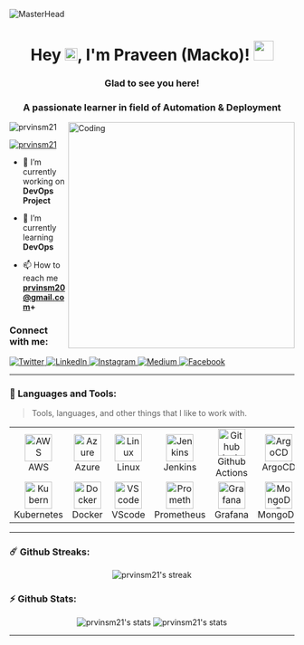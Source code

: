 ![MasterHead](https://user-images.githubusercontent.com/74038190/213910845-af37a709-8995-40d6-be59-724526e3c3d7.gif)

<h1 align="center"> Hey <img src="https://media.giphy.com/media/hvRJCLFzcasrR4ia7z/giphy.gif" width="22px">, I'm Praveen (Macko)! <img src="https://media.giphy.com/media/WUlplcMpOCEmTGBtBW/giphy.gif" width="35">

<h3 align="center">Glad to see you here!
</h1>
<h3 align="center">A passionate learner in field of Automation & Deployment</h3>
<img align="right" alt="Coding" width="400" src="https://cdn.dribbble.com/users/1162077/screenshots/3848914/programmer.gif">

<p align="left"> <img src="https://komarev.com/ghpvc/?username=prvinsm21&label=Profile%20views&color=0e75b6&style=flat" alt="prvinsm21" /> </p>

<p align="left"> <a href="https://twitter.com/prvinsm21" target="blank"><img src="https://img.shields.io/twitter/follow/prvinsm21?logo=twitter&style=for-the-badge" alt="prvinsm21" /></a> </p>

- 🔭 I’m currently working on **DevOps Project**

- 🌱 I’m currently learning **DevOps**

- 📫 How to reach me **prvinsm20@gmail.com+**

<h3 align="left">Connect with me:</h3>
<p align="left">
  <a href="https://twitter.com/prvinsm21" target="_blank">
    <img src="https://img.shields.io/badge/twitter-%231DA1F2.svg?&style=for-the-badge&logo=twitter&logoColor=white&color=071A2C" alt="Twitter"/>
  </a>
  <a href="https://www.linkedin.com/in/prvinsm21" target="_blank">
    <img src="https://img.shields.io/badge/linkedin-%230077B5.svg?&style=for-the-badge&logo=linkedin&logoColor=white&color=071A2C" alt="LinkedIn"/>
  </a>
  <a href="https://instagram.com/prvinsm21" target="_blank">
    <img src="https://img.shields.io/badge/instagram-%23E4405F.svg?&style=for-the-badge&logo=instagram&logoColor=white&color=071A2C" alt="Instagram"/>
  </a>
  <a href="https://medium.com/@prvinsm21" target="_blank">
    <img src="https://img.shields.io/badge/medium-%2312100E.svg?&style=for-the-badge&logo=medium&logoColor=white&color=071A2C" alt="Medium"/>
  </a>
  <a href="https://www.facebook.com/prvinsm21" target="_blank">
    <img src="https://img.shields.io/badge/facebook-%231877F2.svg?&style=for-the-badge&logo=facebook&logoColor=white&color=071A2C" alt="Facebook"/>
  </a>
</p>
  
---

### :dart: Languages and Tools:

> Tools, languages, and other things that I like to work with.

<table>
  <tr>
    <td align="center" width="36">
      <a href="#">
        <img src="https://www.vectorlogo.zone/logos/amazon_aws/amazon_aws-icon.svg" width="48" height="48" alt="AWS" />
      </a>
      <br>AWS
    </td>
    <td align="center" width="96">
      <a href="#">
        <img src="https://www.vectorlogo.zone/logos/microsoft_azure/microsoft_azure-icon.svg" width="48" height="48" alt="Azure" />
      </a>
      <br>Azure
    </td>
    <td align="center" width="96">
      <a href="#" >
        <img src="https://upload.wikimedia.org/wikipedia/commons/3/35/Tux.svg" width="48" height="48" alt="Linux" />
      </a>
      <br>Linux
    </td>
    <td align="center" width="96">
      <a href="#">
        <img src="https://www.vectorlogo.zone/logos/jenkins/jenkins-icon.svg" width="48" height="48" alt="Jenkins" />
      </a>
      <br>Jenkins
    </td>
    <td align="center"  width="96">
      <a href="#">
        <img src="https://github.githubassets.com/images/modules/logos_page/Octocat.png" width="48" height="48" alt="Github Actions" />
      </a>
      <br>Github Actions
    </td>
    <td align="center" width="96">
      <a href="#">
        <img src="https://www.vectorlogo.zone/logos/argoprojio/argoprojio-icon.svg" width="48" height="48" alt="ArgoCD" />
      </a>
      <br>ArgoCD
    </td>
    <td align="center" width="96">
      <a href="#">
        <img src="https://www.vectorlogo.zone/logos/git-scm/git-scm-icon.svg" width="48" height="48" alt="Git" />
      </a>
      <br>Git
    </td>
    <td align="center" width="96">
      <a href="#">
        <img src="https://www.vectorlogo.zone/logos/terraformio/terraformio-icon.svg" width="48" height="48" alt="Terraform" />
      </a>
      <br>Terraform
    </td>
    <td align="center" width="96">
      <a href="#" >
        <img src="https://www.vectorlogo.zone/logos/ansible/ansible-icon.svg" width="48" height="48" alt="Ansible" />
      </a>
      <br>Ansible
    </td>
  </tr>
  <tr>
    <td align="center" width="96">
      <a href="#" >
        <img src="https://www.vectorlogo.zone/logos/kubernetes/kubernetes-icon.svg" width="48" height="48" alt="Kubernetes" />
      </a>
      <br>Kubernetes
    </td>
    <td align="center" width="96">
      <a href="#" >
        <img src="https://www.vectorlogo.zone/logos/docker/docker-icon.svg" width="48" height="48" alt="Docker" />
      </a>
      <br>Docker
    </td>
    <td align="center"  width="96">
      <a href="#">
        <img src="https://upload.wikimedia.org/wikipedia/commons/9/9a/Visual_Studio_Code_1.35_icon.svg" width="48" height="48" alt="VScode" />
      </a>
      <br>VScode
    </td>
    <td align="center" width="96">
      <a href="#" >
        <img src="https://www.vectorlogo.zone/logos/prometheusio/prometheusio-icon.svg" width="48" height="48" alt="Prometheus" />
      </a>
      <br>Prometheus
    </td>
    <td align="center" width="96"> 
      <a href="#" >
        <img src="https://www.vectorlogo.zone/logos/grafana/grafana-icon.svg" width="48" height="48" alt="Grafana" />
      </a>
      <br>Grafana
    </td>
    <td align="center"  width="96">
      <a href="#">
        <img src="https://www.vectorlogo.zone/logos/mongodb/mongodb-icon.svg" width="48" height="48" alt="MongoDB" />
      </a>
      <br>MongoDB
    </td>
    <td align="center" width="96">
      <a href="#" >
        <img src="https://www.vectorlogo.zone/logos/postgresql/postgresql-icon.svg" width="48" height="48" alt="PostgreSQL" />
      </a>
      <br>PostgreSQL
    </td>
    <td align="center" width="96">
      <a href="#">
        <img src="https://cdn.worldvectorlogo.com/logos/terminal-1.svg" width="48" height="48" alt="Shell" />
      </a>
      <br>Shell
    </td>
    <td align="center" width="96">
      <a href="#" >
        <img src="https://www.vectorlogo.zone/logos/python/python-icon.svg" width="48" height="48" alt="Python" />
      </a>
      <br>Python
    </td>
  </tr>
</table>

---
  
### ☄️ Github Streaks:

<p align="center">
    <img alt="prvinsm21's streak" src="https://github-readme-streak-stats.herokuapp.com/?user=prvinsm21&theme=tokyonight&hide_border=true"/>
</p>

### ⚡ Github Stats:

<p align="center">
	<img src="https://github-readme-stats.vercel.app/api?username=prvinsm21&show_icons=true&hide_border=true&theme=tokyonight" alt="prvinsm21's stats" />
	<img src="https://github-readme-stats.vercel.app/api/top-langs?username=prvinsm21&show_icons=true&locale=en&layout=compact&theme=tokyonight&hide_border=true" alt="prvinsm21's stats"/>
</p>

---
